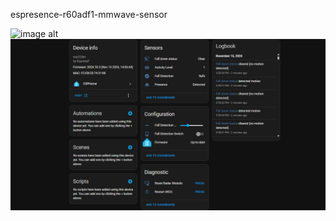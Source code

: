 espresence-r60adf1-mmwave-sensor

![image alt]()
![image alt](https://github.com/Niwun-githup/60G-Fall-alarm-R60AFD1/blob/686ff087499afdc06a65d051680164a87bd8c4e0/1731661258345.jpg)
